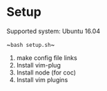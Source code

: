 # Setup

Supported system: Ubuntu 16.04

~`bash setup.sh`~

1. make config file links
2. Install vim-plug
3. Install node (for coc)
4. Install vim plugins
